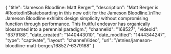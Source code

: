 {
    "title": "Jameson Bloodline: Matt Berger",
    "description": "Matt Berger is #RootedInSkateboarding in this new edit for the Jameson Bloodline.\nThe Jameson Bloodline exhibits design simplicity without compromising function through performance. This fruitful endeavor has organically blossomed into a perennial paradigm.",
    "channelid": "168527",
    "videoid": "6379188",
    "date_created": "1440443010",
    "date_modified": "1444344247",
    "type": "captivate",
    "layout": "channelVideo",
    "url": "\/etnies\/jameson-bloodline-matt-berger\/168527-6379188"
}